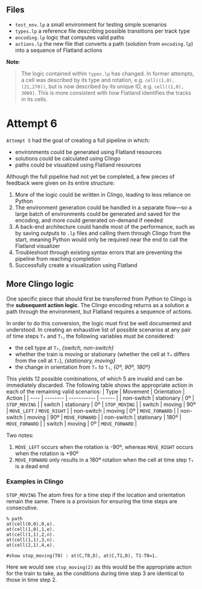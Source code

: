 ## Files

* `test_env.lp` a small environment for testing simple scenarios
* `types.lp` a reference file describing possible transitions per track type
* `encoding.lp` logic that computes valid paths
* `actions.lp` the new file that converts a path (solution from `encoding.lp`) into a sequence of Flatland actions

**Note**: 
> The logic contained within `types.lp` has changed.  In former attempts, a cell was described by its type and rotation, e.g. `cell((1,0), (21,270))`, but is now described by its unique ID, e.g. `cell((1,0), 3089)`.  This is more consistent with how Flatland identifies the tracks in its cells.


# Attempt 6

`Attempt 5` had the goal of creating a full pipeline in which:
* environments could be generated using Flatland resources
* solutions could be calculated using Clingo
* paths could be visualized using Flatland resources

Although the full pipeline had not yet be completed, a few pieces of feedback were given on its entire structure:
1. More of the logic could be written in Clingo, leading to less reliance on Python
2. The environment generation could be handled in a separate flow—so a large batch of environments could be generated and saved for the encoding, and more could generated on-demand if needed
3. A back-end architecture could handle most of the performance, such as by saving outputs to `.lp` files and calling them through Clingo from the start, meaning Python would only be required near the end to call the Flatland visualizer
4. Troubleshoot through existing syntax errors that are preventing the pipeline from reaching completion
5. Successfully create a visualization using Flatland


## More Clingo logic
One specific piece that should first be transferred from Python to Clingo is the **subsequent action logic**.  The Clingo encoding returns as a solution a path through the environment, but Flatland requires a sequence of actions.

In order to do this conversion, the logic must first be well documented and understood.  In creating an exhaustive list of possible scenarios at any pair of time steps `T₀` and `T₁`, the following variables must be considered:
* the cell type at `T₀`, _{switch, non-switch}_
* whether the train is moving or stationary (whether the cell at `T₀` differs from the cell at `T₁`), _{stationary, moving}_
* the change in orientation from `T₀` to `T₁`, _{0º, 90º, 180º}_

This yields 12 possible combinations, of which 5 are invalid and can be immediately discarded.  The following table shows the appropriate action in each of the remaining valid scenarios:
| Type | Movement | Orientation | Action |
| ---- | -------- | ----------- | ------ |
| non-switch | stationary | 0º | `STOP_MOVING` |
| switch | stationary | 0º | `STOP_MOVING` |
| switch | moving | 90º | `MOVE_LEFT` / `MOVE_RIGHT` |
| non-switch | moving | 0º | `MOVE_FORWARD` |
| non-switch | moving | 90º | `MOVE_FORWARD` |
| non-switch | stationary | 180º | `MOVE_FORWARD` |
| switch | moving | 0º | `MOVE_FORWARD` |

Two notes:
1. `MOVE_LEFT` occurs when the rotation is -90º, whereas `MOVE_RIGHT` occurs when the rotation is +90º
2. `MOVE_FORWARD` only results in a 180º rotation when the cell at time step `T₀` is a dead end

### Examples in Clingo

`STOP_MOVING`
The atom fires for a time step if the location and orientation remain the same.  There is a provision for ensuring the time steps are consecutive.
```
% path
at(cell(0,0),0,e).
at(cell(1,0),1,e).
at(cell(1,1),2,n).
at(cell(1,1),3,n).
at(cell(2,1),4,e).

#show stop_moving(T0) : at(C,T0,D), at(C,T1,D), T1-T0=1.
```
Here we would see `stop_moving(2)` as this would be the appropriate action for the train to take, as the conditions during time step 3 are identical to those in time step 2.

